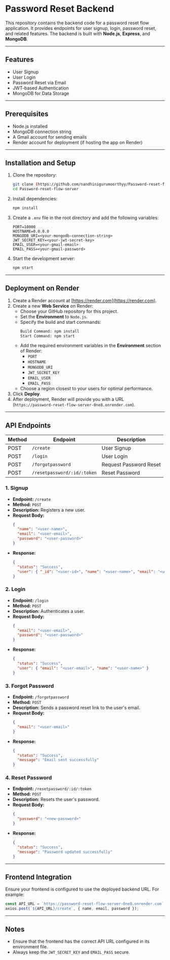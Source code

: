 # Password Reset Backend

This repository contains the backend code for a password reset flow application. It provides endpoints for user signup, login, password reset, and related features. 
The backend is built with **Node.js**, **Express**, and **MongoDB**.

---

## Features

- User Signup
- User Login
- Password Reset via Email
- JWT-based Authentication
- MongoDB for Data Storage

---

## Prerequisites

- Node.js installed
- MongoDB connection string
- A Gmail account for sending emails
- Render account for deployment (if hosting the app on Render)

---

## Installation and Setup

1. Clone the repository:
   ```bash
   git clone (https://github.com/nandhinigurumoorthyy/Password-reset-flow-server.git)
   cd Password-reset-flow-server
   ```

2. Install dependencies:
   ```bash
   npm install
   ```

3. Create a `.env` file in the root directory and add the following variables:
   ```env
   PORT=10000
   HOSTNAME=0.0.0.0
   MONGODB_URI=<your-mongodb-connection-string>
   JWT_SECRET_KEY=<your-jwt-secret-key>
   EMAIL_USER=<your-gmail-email>
   EMAIL_PASS=<your-gmail-password>
   ```

4. Start the development server:
   ```bash
   npm start
   ```

---

## Deployment on Render

1. Create a Render account at [https://render.com](https://render.com).
2. Create a new **Web Service** on Render:
   - Choose your GitHub repository for this project.
   - Set the **Environment** to `Node.js`.
   - Specify the build and start commands:
     ```bash
     Build Command: npm install
     Start Command: npm start
     ```
   - Add the required environment variables in the **Environment** section of Render:
     - `PORT`
     - `HOSTNAME`
     - `MONGODB_URI`
     - `JWT_SECRET_KEY`
     - `EMAIL_USER`
     - `EMAIL_PASS`
   - Choose a region closest to your users for optimal performance.
3. Click **Deploy**.
4. After deployment, Render will provide you with a URL (`https://password-reset-flow-server-0ne8.onrender.com`).

---

## API Endpoints

| Method | Endpoint                | Description               |
|--------|-------------------------|---------------------------|
| POST   | `/create`               | User Signup               |
| POST   | `/login`                | User Login                |
| POST   | `/forgotpassword`       | Request Password Reset    |
| POST   | `/resetpassword/:id/:token` | Reset Password         |


### 1. Signup
- **Endpoint:** `/create`
- **Method:** `POST`
- **Description:** Registers a new user.
- **Request Body:**
  ```json
  {
    "name": "<user-name>",
    "email": "<user-email>",
    "password": "<user-password>"
  }
  ```
- **Response:**
  ```json
  {
    "status": "Success",
    "user": { "_id": "<user-id>", "name": "<user-name>", "email": "<user-email>" }
  }
  ```

### 2. Login
- **Endpoint:** `/login`
- **Method:** `POST`
- **Description:** Authenticates a user.
- **Request Body:**
  ```json
  {
    "email": "<user-email>",
    "password": "<user-password>"
  }
  ```
- **Response:**
  ```json
  {
    "status": "Success",
    "user": { "email": "<user-email>", "name": "<user-name>" }
  }
  ```

### 3. Forgot Password
- **Endpoint:** `/forgotpassword`
- **Method:** `POST`
- **Description:** Sends a password reset link to the user's email.
- **Request Body:**
  ```json
  {
    "email": "<user-email>"
  }
  ```
- **Response:**
  ```json
  {
    "status": "Success",
    "message": "Email sent successfully"
  }
  ```

### 4. Reset Password
- **Endpoint:** `/resetpassword/:id/:token`
- **Method:** `POST`
- **Description:** Resets the user's password.
- **Request Body:**
  ```json
  {
    "password": "<new-password>"
  }
  ```
- **Response:**
  ```json
  {
    "status": "Success",
    "message": "Password updated successfully"
  }
  ```

---

## Frontend Integration

Ensure your frontend is configured to use the deployed backend URL. For example:
```javascript
const API_URL = `https://password-reset-flow-server-0ne8.onrender.com`;
axios.post(`${API_URL}/create`, { name, email, password });
```

---

## Notes

- Ensure that the frontend has the correct API URL configured in its environment file.
- Always keep the `JWT_SECRET_KEY` and `EMAIL_PASS` secure.


